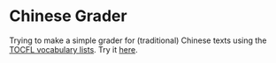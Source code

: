 # Chinese Grader

Trying to make a simple grader for (traditional) Chinese texts using the [TOCFL vocabulary lists](https://www.roc-taiwan.org/at_de/post/634.html).
Try it [here](https://hasnep.github.io/chinesegrader/).
